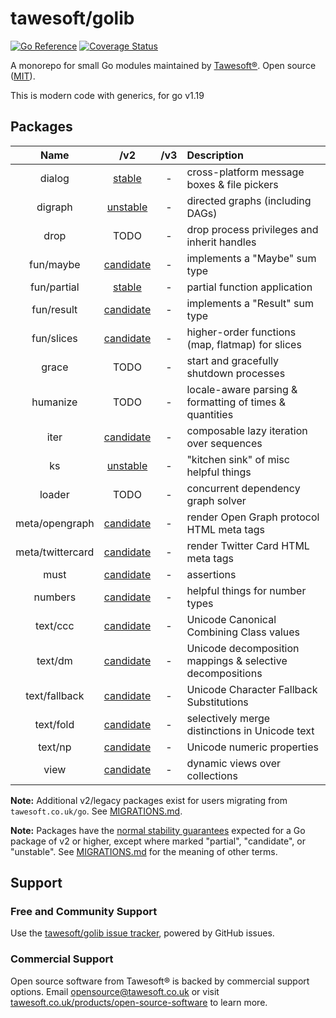 # tawesoft/golib 

[![Go Reference](https://pkg.go.dev/badge/github.com/tawesoft/golib/v2.svg)](https://pkg.go.dev/github.com/tawesoft/golib/v2)
[![Coverage Status](https://coveralls.io/repos/github/tawesoft/golib/badge.svg?branch=v2)](https://coveralls.io/github/tawesoft/golib?branch=v2)

A monorepo for small Go modules maintained by
[Tawesoft®](https://www.tawesoft.co.uk). Open source ([MIT](/LICENSE.txt)).

This is modern code with generics, for go v1.19

## Packages

|       Name       |       /v2        | /v3 | Description                                               |
|:----------------:|:----------------:|:---:|:----------------------------------------------------------|
|      dialog      |  [stable][d01]   |  -  | cross-platform message boxes & file pickers               |
|     digraph      | [unstable][d02]  |  -  | directed graphs (including DAGs)                          |
|       drop       |       TODO       |  -  | drop process privileges and inherit handles               |
|    fun/maybe     | [candidate][f01] |  -  | implements a "Maybe" sum type                             |
|   fun/partial    |  [stable][f02]   |  -  | partial function application                              |
|    fun/result    | [candidate][f03] |  -  | implements a "Result" sum type                            |
|    fun/slices    | [candidate][f04] |  -  | higher-order functions (map, flatmap) for slices          |
|      grace       |       TODO       |  -  | start and gracefully shutdown processes                   |
|     humanize     |       TODO       |  -  | locale-aware parsing & formatting of times & quantities   |
|       iter       | [candidate][i01] |  -  | composable lazy iteration over sequences                  |
|        ks        | [unstable][k01]  |  -  | "kitchen sink" of misc helpful things                     |
|      loader      |       TODO       |  -  | concurrent dependency graph solver                        |
|  meta/opengraph  | [candidate][m01] |  -  | render Open Graph protocol HTML meta tags                 |
| meta/twittercard | [candidate][m02] |  -  | render Twitter Card HTML meta tags                        |
|       must       | [candidate][m03] |  -  | assertions                                                |
|     numbers      | [candidate][n01] |  -  | helpful things for number types                           |
|     text/ccc     | [candidate][t01] |  -  | Unicode Canonical Combining Class values                  |
|     text/dm      | [candidate][t02] |  -  | Unicode decomposition mappings & selective decompositions |
|  text/fallback   | [candidate][t03] |  -  | Unicode Character Fallback Substitutions                  | 
|    text/fold     | [candidate][t04] |  -  | selectively merge distinctions in Unicode text            |
|     text/np      | [candidate][t05] |  -  | Unicode numeric properties                                |
|       view       | [candidate][v01] |  -  | dynamic views over collections                            |

[d01]: https://pkg.go.dev/github.com/tawesoft/golib/v2/dialog
[d02]: https://pkg.go.dev/github.com/tawesoft/golib/v2/digraph
[f01]: https://pkg.go.dev/github.com/tawesoft/golib/v2/fun/maybe
[f02]: https://pkg.go.dev/github.com/tawesoft/golib/v2/fun/partial
[f03]: https://pkg.go.dev/github.com/tawesoft/golib/v2/fun/result
[f04]: https://pkg.go.dev/github.com/tawesoft/golib/v2/fun/slices
[i01]: https://pkg.go.dev/github.com/tawesoft/golib/v2/iter
[k01]: https://pkg.go.dev/github.com/tawesoft/golib/v2/ks
[m01]: https://pkg.go.dev/github.com/tawesoft/golib/v2/meta/opengraph
[m02]: https://pkg.go.dev/github.com/tawesoft/golib/v2/meta/twittercard
[m03]: https://pkg.go.dev/github.com/tawesoft/golib/v2/must
[n01]: https://pkg.go.dev/github.com/tawesoft/golib/v2/numbers
[t01]: https://pkg.go.dev/github.com/tawesoft/golib/v2/text/ccc
[t02]: https://pkg.go.dev/github.com/tawesoft/golib/v2/text/dm
[t03]: https://pkg.go.dev/github.com/tawesoft/golib/v2/text/fallback
[t04]: https://pkg.go.dev/github.com/tawesoft/golib/v2/text/fold
[t05]: https://pkg.go.dev/github.com/tawesoft/golib/v2/text/np
[v01]: https://pkg.go.dev/github.com/tawesoft/golib/v2/view

**Note:** Additional v2/legacy packages exist for users migrating from
`tawesoft.co.uk/go`. See [MIGRATIONS.md](/MIGRATIONS.md).

**Note:** Packages have the
[normal stability guarantees](https://go.dev/doc/modules/version-numbers)
expected for a Go package of v2 or higher, except where marked 
"partial", "candidate", or "unstable". See 
[MIGRATIONS.md](/MIGRATIONS.md) 
for the meaning of other terms. 

## Support

### Free and Community Support

Use the [tawesoft/golib issue tracker](), powered by GitHub issues.

### Commercial Support

Open source software from Tawesoft® is backed by commercial support options.
Email [opensource@tawesoft.co.uk](mailto:opensource@tawesoft.co.uk) or visit
[tawesoft.co.uk/products/open-source-software](https://www.tawesoft.co.uk/products/open-source-software) 
to learn more.
